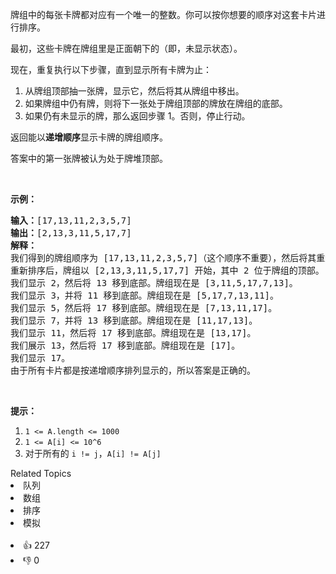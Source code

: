 <p>牌组中的每张卡牌都对应有一个唯一的整数。你可以按你想要的顺序对这套卡片进行排序。</p>

<p>最初，这些卡牌在牌组里是正面朝下的（即，未显示状态）。</p>

<p>现在，重复执行以下步骤，直到显示所有卡牌为止：</p>

<ol> 
 <li>从牌组顶部抽一张牌，显示它，然后将其从牌组中移出。</li> 
 <li>如果牌组中仍有牌，则将下一张处于牌组顶部的牌放在牌组的底部。</li> 
 <li>如果仍有未显示的牌，那么返回步骤 1。否则，停止行动。</li> 
</ol>

<p>返回能以<strong>递增顺序</strong>显示卡牌的牌组顺序。</p>

<p>答案中的第一张牌被认为处于牌堆顶部。</p>

<p>&nbsp;</p>

<p><strong>示例：</strong></p>

<pre><strong>输入：</strong>[17,13,11,2,3,5,7]
<strong>输出：</strong>[2,13,3,11,5,17,7]
<strong>解释：
</strong>我们得到的牌组顺序为 [17,13,11,2,3,5,7]（这个顺序不重要），然后将其重新排序。
重新排序后，牌组以 [2,13,3,11,5,17,7] 开始，其中 2 位于牌组的顶部。
我们显示 2，然后将 13 移到底部。牌组现在是 [3,11,5,17,7,13]。
我们显示 3，并将 11 移到底部。牌组现在是 [5,17,7,13,11]。
我们显示 5，然后将 17 移到底部。牌组现在是 [7,13,11,17]。
我们显示 7，并将 13 移到底部。牌组现在是 [11,17,13]。
我们显示 11，然后将 17 移到底部。牌组现在是 [13,17]。
我们展示 13，然后将 17 移到底部。牌组现在是 [17]。
我们显示 17。
由于所有卡片都是按递增顺序排列显示的，所以答案是正确的。
</pre>

<p>&nbsp;</p>

<p><strong>提示：</strong></p>

<ol> 
 <li><code>1 &lt;= A.length &lt;= 1000</code></li> 
 <li><code>1 &lt;= A[i] &lt;= 10^6</code></li> 
 <li>对于所有的&nbsp;<code>i != j</code>，<code>A[i] != A[j]</code></li> 
</ol>

<div><div>Related Topics</div><div><li>队列</li><li>数组</li><li>排序</li><li>模拟</li></div></div><br><div><li>👍 227</li><li>👎 0</li></div>